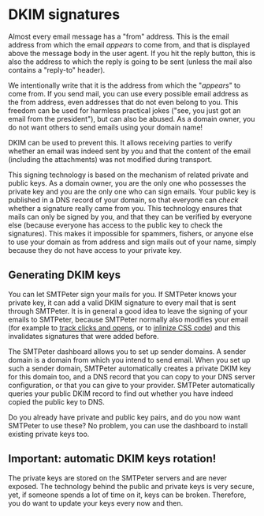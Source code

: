 # DKIM signatures

Almost every email message has a "from" address. This is the email
address from which the email _appears_ to come from, and that is displayed
above the message body in the user agent. If you hit the reply button,
this is also the address to which the reply is going to be sent (unless
the mail also contains a "reply-to" header).

We intentionally write that it is the address from which the "_appears_" 
to come from. If you send mail, you can use every possible email address 
as the from address, even addresses that do not even belong to you. This
freedom can be used for harmless practical jokes ("see, you just got an email
from the president"), but can also be abused. As a domain owner, you
do not want others to send emails using your domain name!

DKIM can be used to prevent this. It allows receiving parties to verify 
whether an email was indeed sent by you and that the content of the email 
(including the attachments) was not modified during transport.

This signing technology is based on the mechanism of related private and
public keys. As a domain owner, you are the only one who possesses the 
private key and you are the only one who can sign emails. Your public key 
is published in a DNS record of your domain, so that everyone can _check_ 
whether a signature really came from you. This technology ensures that mails 
can only be signed by you, and that they can be verified by
everyone else (because everyone has access to the public key to check
the signatures). This makes it impossible for spammers, fishers, or anyone
else to use your domain as from address and sign mails out of your name, 
simply because they do not have access to your private key.


## Generating DKIM keys

You can let SMTPeter sign your mails for you. If SMTPeter knows your private
key, it can add a valid DKIM signature to every mail that is sent through 
SMTPeter. It is in general a good idea to leave the signing of your emails
to SMTPeter, because SMTPeter normally also modifies your email (for example
to [track clicks and opens](statistics), or to [inlinize CSS code](inline-css))
and this invalidates signatures that were added before.
 
The SMTPeter dashboard allows you to set up sender domains. A sender domain
is a domain from which you intend to send email. When you set up such
a sender domain, SMTPeter automatically creates a private DKIM key for
this domain too, and a DNS record that you can copy to your DNS server 
configuration, or that you can give to your provider. SMTPeter automatically 
queries your public DKIM record to find out whether you have indeed copied 
the public key to DNS.

Do you already have private and public key pairs, and do you now want
SMTPeter to use these? No problem, you can use the dashboard to install
existing private keys too.


## Important: automatic DKIM keys rotation!

The private keys are stored on the SMTPeter servers and are never exposed.
The technology behind the public and private keys is very secure, yet, if
someone spends a lot of time on it, keys can be broken. Therefore, you
do want to update your keys every now and then.

